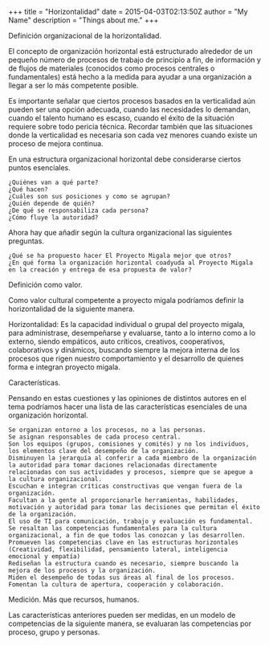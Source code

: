 +++
title = "Horizontalidad"
date = 2015-04-03T02:13:50Z
author = "My Name"
description = "Things about me."
+++



Definición organizacional de la horizontalidad.

El concepto de organización horizontal está estructurado alrededor de un pequeño número de procesos de trabajo de principio a fin, de información y de flujos de materiales (conocidos como procesos centrales o fundamentales) está hecho a la medida para ayudar a una organización a llegar a ser lo más competente posible.

Es importante señalar que ciertos procesos basados en la verticalidad aún pueden ser una opción adecuada, cuando las necesidades lo demandan, cuando el talento humano es escaso, cuando el éxito de la situación requiere sobre todo pericia técnica. Recordar también que las situaciones donde la verticalidad es necesaria son cada vez menores cuando existe un proceso de mejora continua.

En una estructura organizacional horizontal debe considerarse ciertos puntos esenciales.

    ¿Quiénes van a qué parte?
    ¿Qué hacen?
    ¿Cuáles son sus posiciones y como se agrupan?
    ¿Quién depende de quién?
    ¿De qué se responsabiliza cada persona?
    ¿Cómo fluye la autoridad?

Ahora hay que añadir según la cultura organizacional las siguientes preguntas.

    ¿Qué se ha propuesto hacer El Proyecto Migala mejor que otros?
    ¿En qué forma la organización horizontal coadyuda al Proyecto Migala en la creación y entrega de esa propuesta de valor?

Definición como valor.

Como valor cultural competente a proyecto migala podríamos definir la horizontalidad de la siguiente manera.

Horizontalidad: Es la capacidad individual o grupal del proyecto migala, para administrase, desempeñarse y evaluarse, tanto a lo interno como a lo externo, siendo empáticos, auto críticos, creativos, cooperativos, colaborativos y dinámicos, buscando siempre la mejora interna de los procesos que rigen nuestro comportamiento y el desarrollo de quienes forma e integran proyecto migala.

Características.

Pensando en estas cuestiones y las opiniones de distintos autores en el tema podríamos hacer una lista de las características esenciales de una organización horizontal.

    Se organizan entorno a los procesos, no a las personas.
    Se asignan responsables de cada proceso central.
    Son los equipos (grupos, comisiones y comités) y no los individuos, los elementos clave del desempeño de la organización.
    Disminuyen la jerarquía al conferir a cada miembro de la organización la autoridad para tomar daciones relacionadas directamente relacionadas con sus actividades y procesos, siempre que se apegue a la cultura organizacional.
    Escuchan e integran críticas constructivas que vengan fuera de la organización.
    Facultan a la gente al proporcionarle herramientas, habilidades, motivación y autoridad para tomar las decisiones que permitan el éxito de la organización.
    El uso de TI para comunicación, trabajo y evaluación es fundamental.
    Se resaltan las competencias fundamentales para la cultura organizacional, a fin de que todos las conozcan y las desarrollen.
    Promueven las competencias clave en las estructuras horizontales (Creatividad, flexibilidad, pensamiento lateral, inteligencia emocional y empatía)
    Rediseñan la estructura cuando es necesario, siempre buscando la mejora de los procesos y la organización.
    Miden el desempeño de todas sus áreas al final de los procesos.
    Fomentan la cultura de apertura, cooperación y colaboración.

Medición. Más que recursos, humanos.

Las características anteriores pueden ser medidas, en un modelo de competencias de la siguiente manera, se evaluaran las competencias por proceso, grupo y personas.
